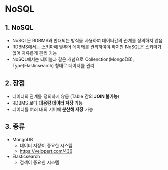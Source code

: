 # NoSQL

## 1. NoSQL

- NoSQL은 RDBMS와 반대되는 방식을 사용하여 데이터간의 관계를 정의하지 않음
- RDBMS에서는 스키마에 맞추어 데이터를 관리하여야 하지만 NoSQL은 스키마가 없어 자유롭게 관리 가능
- NoSQL에서는 테이블과 같은 개념으로 Collenction(MongoDB), Type(Elasticsearch) 형태로 데이터를 관리

## 2. 장점

- 데이터의 관계를 정의하지 않음 (Table 간의 **JOIN 불가능**)
- RDBMS 보다 **대용량 데이터 저장** 가능
- 데이터를 여러 대의 서버에 **분산해 저장** 가능

## 3. 종류

- MongoDB
  - 데이터 저장이 중요한 시스템
  - https://velopert.com/436
- Elasticsearch
  - 검색이 중요한 시스템

